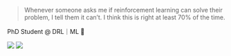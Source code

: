 > Whenever someone asks me if reinforcement learning can solve their problem, I tell them it can’t. I think this is right at least 70% of the time.

PhD Student @ DRL｜ML 🤖️

![]( https://visitor-badge.glitch.me/badge?page_id=fyqfyqfyqfyq)
![](https://img.shields.io/badge/dynamic/json?label=PowerBy&query=%24.data.totalSubs&url=https%3A%2F%2Fapi.spencerwoo.com%2Fsubstats%2F%3Fsource%3DjikeLiked%26queryKey%3Dd40b371e-f808-4fe2-83a1-188d3fbc76fb&color=f7cf07&suffix=位即友)
<!-- ![fyqqyf's github stats](https://github-readme-stats.vercel.app/api?username=fyqqyf&show_icons=true&theme=Gradient) -->
<!-- [![Top Langs](https://github-readme-stats.vercel.app/api/top-langs/?username=fyqqyf)](https://github.com/anuraghazra/github-readme-stats) -->

